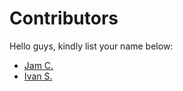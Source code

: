 # Contributors

Hello guys, kindly list your name below:

- [Jam C.](https://github.com/maiqxx)
- [Ivan S.](https://github.com/ivanovich18)



